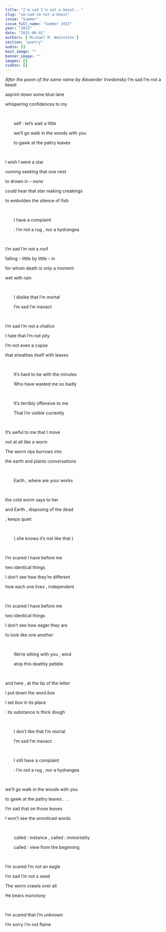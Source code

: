 ```yaml
---
title: "I'm sad I'm not a beast..."
slug: "im-sad-im-not-a-beast"
issue: "Summer"
issue_full_name: "Summer 2015"
year: "2015"
date: "2015-06-01"
authors: ['Michael M. Weinstein']
section: "poetry"
audio: []
main_image: ""
banner_image: ""
images: []
videos: []
---
```

*After the poem of the same name by Alexander Vvedensky* I’m sad I’m not a beast

 asprint down some blue lane

 whispering confidences to my

  

        self : let’s wait a little

        we’ll go walk in the woods with you

        to gawk at the paltry leaves

  

 I wish I were a star

 running seeking that one nest

 to drown in – none

 could hear that star making creakings

 to embolden the silence of fish

  

        I have a complaint

        : I’m not a rug , nor a hydrangea

  

 I’m sad I’m not a roof

 falling – little by little – in

 for whom death is only a moment

 wet with rain

  

        I dislike that I’m mortal

        I’m sad I’m inexact

  

 I’m sad I’m not a chalice

 I hate that I’m not pity

 I’m not even a copse

 that sheathes itself with leaves

  

        It’s hard to be with the minutes

        Who have wasted me so badly

  

        It’s terribly offensive to me

        That I’m visible currently

  

 It’s awful to me that I move

 not at all like a worm

 The worm rips burrows into

 the earth and plants conversations

  

        Earth , where are your works

  

 the cold worm says to her

 and Earth , disposing of the dead

 , keeps quiet

  

        ( she knows it’s not like that )

  

 I’m scared I have before me

 two identical things

 I don’t see how they’re different

 how each one lives , independent

  

 I’m scared I have before me

 two identical things

 I don’t see how eager they are

 to look like one another

  

        We’re sitting with you , wind

        atop this deathly pebble

  

 and here , at the tip of the letter

 I put down the word *box*

 I set *box* in its place

 : its substance is thick dough

  

        I don’t like that I’m mortal

        I’m sad I’m inexact

  

        I still have a complaint

        : I’m not a rug , nor a hydrangea

  

 we’ll go walk in the woods with you

 to gawk at the paltry leaves . . .

 I’m sad that on those leaves

 I won’t see the unnoticed words

  

        called : instance , called : immortality

        called : view from the beginning

  

 I’m scared I’m not an eagle

 I’m sad I’m not a seed

 The worm crawls over all

 He bears monotony

  

 I’m scared that I’m unknown

 I’m sorry I’m not flame

